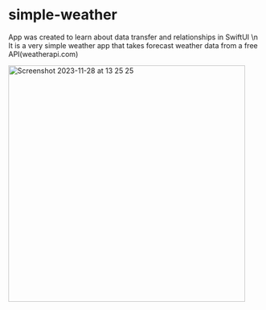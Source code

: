 # simple-weather

App was created to learn about data transfer and relationships in SwiftUI \n
It is a very simple weather app that takes forecast weather data from a free API(weatherapi.com)

<img width="471" alt="Screenshot 2023-11-28 at 13 25 25" src="https://github.com/vislofie/simple-weather/assets/33900974/de097311-0cd9-4a50-9eba-41118630caf9">
